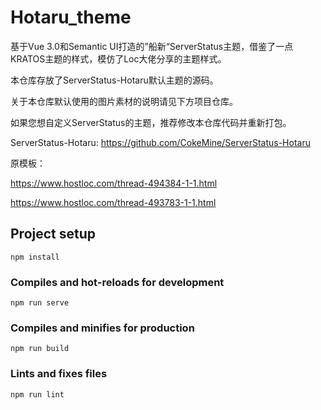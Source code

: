 # Hotaru_theme

基于Vue 3.0和Semantic UI打造的”船新“ServerStatus主题，借鉴了一点KRATOS主题的样式，模仿了Loc大佬分享的主题样式。

本仓库存放了ServerStatus-Hotaru默认主题的源码。

关于本仓库默认使用的图片素材的说明请见下方项目仓库。

如果您想自定义ServerStatus的主题，推荐修改本仓库代码并重新打包。

ServerStatus-Hotaru: https://github.com/CokeMine/ServerStatus-Hotaru

原模板：

https://www.hostloc.com/thread-494384-1-1.html 

https://www.hostloc.com/thread-493783-1-1.html

## Project setup
```
npm install
```

### Compiles and hot-reloads for development
```
npm run serve
```

### Compiles and minifies for production
```
npm run build
```

### Lints and fixes files
```
npm run lint
```


